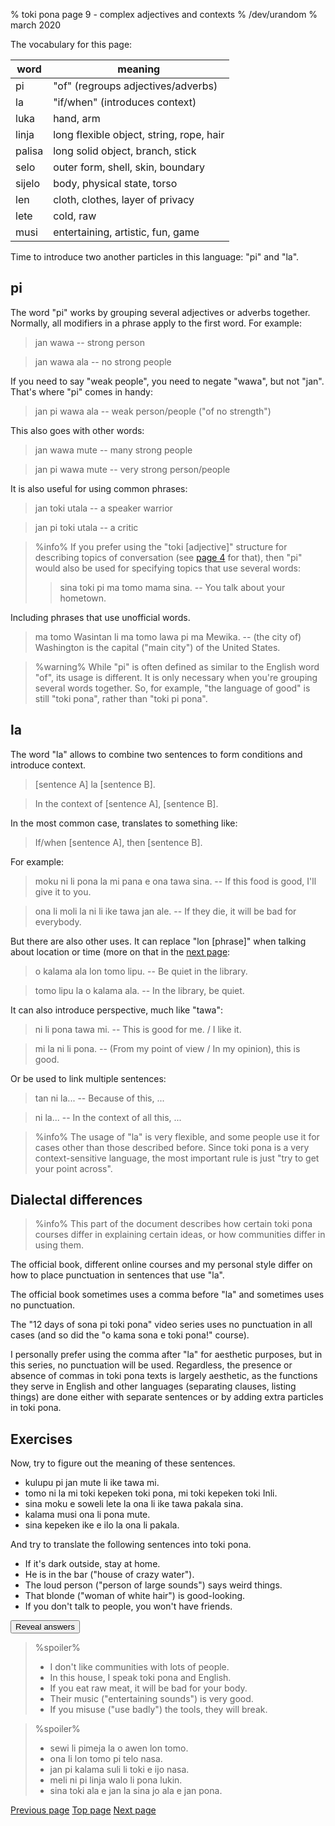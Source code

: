 % toki pona page 9 - complex adjectives and contexts
% /dev/urandom
% march 2020

The vocabulary for this page:

| word  | meaning                          |
|-------|----------------------------------|
| pi    | "of" (regroups adjectives/adverbs)|
| la    | "if/when" (introduces context)   |
| luka  | hand, arm                        |
| linja | long flexible object, string, rope, hair |
| palisa| long solid object, branch, stick |
| selo  | outer form, shell, skin, boundary|
| sijelo| body, physical state, torso      |
| len   | cloth, clothes, layer of privacy |
| lete  | cold, raw                        |
| musi  | entertaining, artistic, fun, game|

Time to introduce two another particles in this language: "pi" and "la".

## pi

The word "pi" works by grouping several adjectives or adverbs together.
Normally, all modifiers in a phrase apply to the first word. For example:

> jan wawa -- strong person

> jan wawa ala -- no strong people

If you need to say "weak people", you need to negate "wawa", but not "jan".
That's where "pi" comes in handy:

> jan pi wawa ala -- weak person/people ("of no strength")

This also goes with other words:

> jan wawa mute -- many strong people

> jan pi wawa mute -- very strong person/people

It is also useful for using common phrases:

> jan toki utala -- a speaker warrior 

> jan pi toki utala -- a critic

> %info%
> If you prefer using the "toki [adjective]" structure for describing topics of
> conversation (see [page 4](4.html) for that), then "pi" would also be used for
> specifying topics that use several words:
>
> > sina toki pi ma tomo mama sina. -- You talk about your hometown.
>

Including phrases that use unofficial words.

> ma tomo Wasintan li ma tomo lawa pi ma Mewika. -- (the city of) Washington is
> the capital ("main city") of the United States.

> %warning%
> While "pi" is often defined as similar to the English word "of", its usage is
> different. It is only necessary when you're grouping several words together.
> So, for example, "the language of good" is still "toki pona", rather than
> "toki pi pona".

## la

The word "la" allows to combine two sentences to form conditions and introduce
context.

> [sentence A] la [sentence B].

> In the context of [sentence A], [sentence B].

In the most common case, translates to something like:

> If/when [sentence A], then [sentence B].

For example:

> moku ni li pona la mi pana e ona tawa sina. -- If this food is good, I'll give
> it to you.

> ona li moli la ni li ike tawa jan ale. -- If they die, it will be bad for
> everybody.

But there are also other uses. It can replace "lon [phrase]" when talking about
location or time (more on that in the [next page](10.html):

> o kalama ala lon tomo lipu. -- Be quiet in the library.

> tomo lipu la o kalama ala. -- In the library, be quiet.

It can also introduce perspective, much like "tawa":

> ni li pona tawa mi. -- This is good for me. / I like it.

> mi la ni li pona. -- (From my point of view / In my opinion), this is good.

Or be used to link multiple sentences:

> tan ni la... -- Because of this, ...

> ni la... -- In the context of all this, ...

> %info%
> The usage of "la" is very flexible, and some people use it for cases other
> than those described before. Since toki pona is a very context-sensitive
> language, the most important rule is just "try to get your point across".

## Dialectal differences

> %info%
> This part of the document describes how certain toki pona courses differ in
> explaining certain ideas, or how communities differ in using them.

The official book, different online courses and my personal style
differ on how to place punctuation in sentences that use "la".

The official book sometimes uses a comma before "la" and sometimes uses no
punctuation.

The "12 days of sona pi toki pona" video series uses no punctuation in all cases
(and so did the "o kama sona e toki pona!" course).

I personally prefer using the comma after "la" for aesthetic purposes, but in
this series, no punctuation will be used. Regardless, the presence or absence of
commas in toki pona texts is largely aesthetic, as the functions they serve in
English and other languages (separating clauses, listing things) are done either
with separate sentences or by adding extra particles in toki pona.

## Exercises

Now, try to figure out the meaning of these sentences.

* kulupu pi jan mute li ike tawa mi. 
* tomo ni la mi toki kepeken toki pona, mi toki kepeken toki Inli.
* sina moku e soweli lete la ona li ike tawa pakala sina.
* kalama musi ona li pona mute.
* sina kepeken ike e ilo la ona li pakala.

And try to translate the following sentences into toki pona.

* If it's dark outside, stay at home.
* He is in the bar ("house of crazy water"). 
* The loud person ("person of large sounds") says weird things.
* That blonde ("woman of white hair") is good-looking. 
* If you don't talk to people, you won't have friends.

<button onclick="revealSpoilers();">Reveal answers</button>

> %spoiler%
> * I don't like communities with lots of people.
> * In this house, I speak toki pona and English.
> * If you eat raw meat, it will be bad for your body.
> * Their music ("entertaining sounds") is very good.
> * If you misuse ("use badly") the tools, they will break.

> %spoiler%
> * sewi li pimeja la o awen lon tomo.
> * ona li lon tomo pi telo nasa.
> * jan pi kalama suli li toki e ijo nasa.
> * meli ni pi linja walo li pona lukin.
> * sina toki ala e jan la sina jo ala e jan pona.

[Previous page](8.html) [Top page](index.html) [Next page](10.html)
